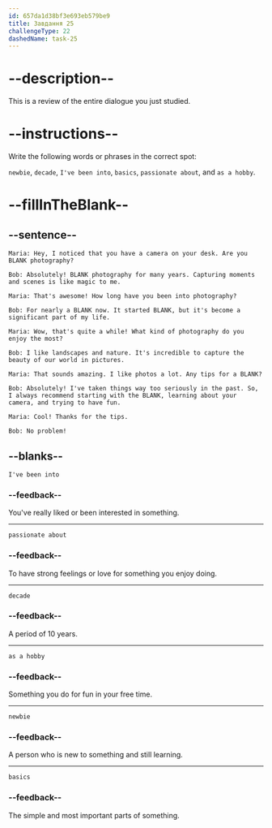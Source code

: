```yaml
---
id: 657da1d38bf3e693eb579be9
title: Завдання 25
challengeType: 22
dashedName: task-25
---
```


<!-- REVIEW -->

# --description--

This is a review of the entire dialogue you just studied.

# --instructions--

Write the following words or phrases in the correct spot:

`newbie`, `decade`, `I've been into`, `basics`, `passionate about`, and `as a hobby`.

# --fillInTheBlank--

## --sentence--

`Maria: Hey, I noticed that you have a camera on your desk. Are you BLANK photography?`

`Bob: Absolutely! BLANK photography for many years. Capturing moments and scenes is like magic to me.`

`Maria: That's awesome! How long have you been into photography?`

`Bob: For nearly a BLANK now. It started BLANK, but it's become a significant part of my life.`

`Maria: Wow, that's quite a while! What kind of photography do you enjoy the most?`

`Bob: I like landscapes and nature. It's incredible to capture the beauty of our world in pictures.`

`Maria: That sounds amazing. I like photos a lot. Any tips for a BLANK?`

`Bob: Absolutely! I've taken things way too seriously in the past. So, I always recommend starting with the BLANK, learning about your camera, and trying to have fun.`

`Maria: Cool! Thanks for the tips.`

`Bob: No problem!`

## --blanks--

`I've been into`

### --feedback--

You've really liked or been interested in something.

---

`passionate about`

### --feedback--

To have strong feelings or love for something you enjoy doing.

---

`decade`

### --feedback--

A period of 10 years.

---

`as a hobby`

### --feedback--

Something you do for fun in your free time.

---

`newbie`

### --feedback--

A person who is new to something and still learning.

---

`basics`

### --feedback--

The simple and most important parts of something.
